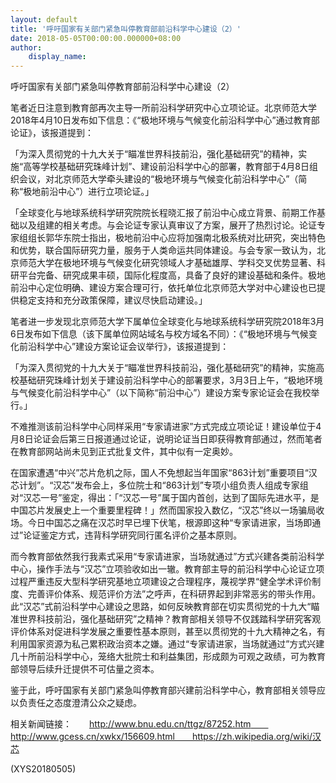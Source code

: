 ```yaml
---
layout: default
title: '呼吁国家有关部门紧急叫停教育部前沿科学中心建设（2）'
date: 2018-05-05T00:00:00.000000+08:00
author:
    display_name: 
---
```


呼吁国家有关部门紧急叫停教育部前沿科学中心建设（2）

笔者近日注意到教育部再次主导一所前沿科学研究中心立项论证。北京师范大学2018年4月10日发布如下信息：《“极地环境与气候变化前沿科学中心”通过教育部论证》，该报道提到：

「为深入贯彻党的十九大关于“瞄准世界科技前沿，强化基础研究”的精神，实施“高等学校基础研究珠峰计划”、建设前沿科学中心的部署，教育部于4月8日组织会议，对北京师范大学牵头建设的“极地环境与气候变化前沿科学中心”（简称“极地前沿中心”）进行立项论证。」

「全球变化与地球系统科学研究院院长程晓汇报了前沿中心成立背景、前期工作基础以及组建的相关考虑。与会论证专家认真审议了方案，展开了热烈讨论。论证专家组组长郭华东院士指出，极地前沿中心应将加强南北极系统对比研究，突出特色和优势，联合国际研究力量，服务于人类命运共同体建设。与会专家一致认为，北京师范大学在极地环境与气候变化研究领域人才基础雄厚、学科交叉优势显著、科研平台完备、研究成果丰硕，国际化程度高，具备了良好的建设基础和条件。极地前沿中心定位明确、建设方案合理可行，依托单位北京师范大学对中心建设也已提供稳定支持和充分政策保障，建议尽快启动建设。」

笔者进一步发现北京师范大学下属单位全球变化与地球系统科学研究院2018年3月6日发布如下信息（该下属单位网站域名与校方域名不同）：《“极地环境与气候变化前沿科学中心”建设方案论证会议举行》，该报道提到：

「为深入贯彻党的十九大关于“瞄准世界科技前沿，强化基础研究”的精神，实施高校基础研究珠峰计划关于建设前沿科学中心的部署要求，3月3日上午，“极地环境与气候变化前沿科学中心”（以下简称“前沿中心”）建设方案专家论证会在我校举行。」

不难推测该前沿科学中心同样采用“专家请进家”方式完成立项论证！建设单位于4月8日论证会后第三日报道通过论证，说明论证当日即获得教育部通过，然而笔者在教育部网站尚未见到正式批复文件，其中似有一定奥妙。

在国家遭遇“中兴”芯片危机之际，国人不免想起当年国家“863计划”重要项目“汉芯计划”。“汉芯”发布会上，多位院士和“863计划”专项小组负责人组成专家组对“汉芯一号”鉴定，得出：「“汉芯一号”属于国内首创，达到了国际先进水平，是中国芯片发展史上一个重要里程碑！」然而国家投入数亿，“汉芯”终以一场骗局收场。今日中国芯之痛在汉芯时早已埋下伏笔，根源即这种“专家请进家，当场即通过”论证鉴定方式，违背科学研究同行匿名评价之基本原则。

而今教育部依然我行我素式采用“专家请进家，当场就通过”方式兴建各类前沿科学中心，操作手法与“汉芯”立项验收如出一辙。教育部主导的前沿科学中心论证立项过程严重违反大型科学研究基地立项建设之合理程序，蔑视学界“健全学术评价制度、完善评价体系、规范评价方法”之呼声，在科研界起到非常恶劣的带头作用。此“汉芯”式前沿科学中心建设之思路，如何反映教育部在切实贯彻党的十九大“瞄准世界科技前沿，强化基础研究”之精神？教育部相关领导不仅践踏科学研究客观评价体系对促进科学发展之重要性基本原则，甚至以贯彻党的十九大精神之名，有利用国家资源为私己累积政治资本之嫌。通过“专家请进家，当场就通过”方式兴建几十所前沿科学中心，笼络大批院士和利益集团，形成颇为可观之政绩，可为教育部领导后续升迁提供不可估量之资本。

鉴于此，呼吁国家有关部门紧急叫停教育部兴建前沿科学中心，教育部相关领导应以负责任之态度澄清公众之疑虑。

相关新闻链接：　　http://www.bnu.edu.cn/ttgz/87252.htm　　http://www.gcess.cn/xwkx/156609.html　　https://zh.wikipedia.org/wiki/汉芯

(XYS20180505)

